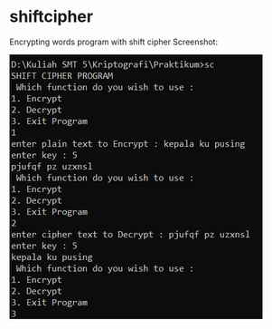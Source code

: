 # shiftcipher
Encrypting words program with shift cipher
Screenshot:

![screenshot](shiftcipher.png)
